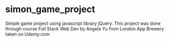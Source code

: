 # simon_game_project
Simple game project using javascript library jQuery. This project was done through course Full Stack Web Dev by Angela Yu from London App Brewery taken on Udemy.com
